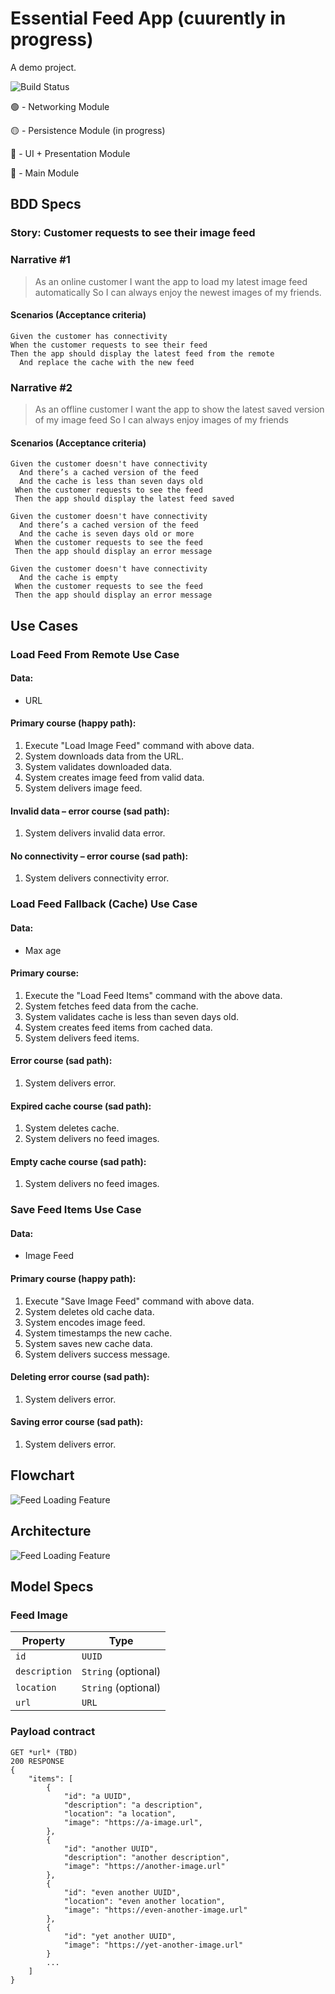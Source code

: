# Essential Feed App (cuurently in progress)
A demo project.

![Build Status](https://github.com/mazvydask/EssentialFeed/actions/workflows/CI.yml/badge.svg)


🟢 - Networking Module

🟡 - Persistence Module (in progress)

🔴 - UI + Presentation Module

🔴 - Main Module

 ## BDD Specs

 ### Story: Customer requests to see their image feed

 ### Narrative #1

 > As an online customer
 I want the app to load my latest image feed automatically
 So I can always enjoy the newest images of my friends.

 #### Scenarios (Acceptance criteria)

 ```
 Given the customer has connectivity
 When the customer requests to see their feed
 Then the app should display the latest feed from the remote
   And replace the cache with the new feed
 ```

 ### Narrative #2

 > As an offline customer
 I want the app to show the latest saved version of my image feed
 So I can always enjoy images of my friends

 #### Scenarios (Acceptance criteria)

 ```
 Given the customer doesn't have connectivity
   And there’s a cached version of the feed
   And the cache is less than seven days old
  When the customer requests to see the feed
  Then the app should display the latest feed saved

 Given the customer doesn't have connectivity
   And there’s a cached version of the feed
   And the cache is seven days old or more
  When the customer requests to see the feed
  Then the app should display an error message

 Given the customer doesn't have connectivity
   And the cache is empty
  When the customer requests to see the feed
  Then the app should display an error message
 ```

 ## Use Cases

 ### Load Feed From Remote Use Case

 #### Data:
 - URL

 #### Primary course (happy path):
 1. Execute "Load Image Feed" command with above data.
 2. System downloads data from the URL.
 3. System validates downloaded data.
 4. System creates image feed from valid data.
 5. System delivers image feed.

 #### Invalid data – error course (sad path):
 1. System delivers invalid data error.

 #### No connectivity – error course (sad path):
 1. System delivers connectivity error.

 ### Load Feed Fallback (Cache) Use Case

 #### Data:
 - Max age

 #### Primary course:
 1. Execute the "Load Feed Items" command with the above data.
 2. System fetches feed data from the cache.
 3. System validates cache is less than seven days old.
 4. System creates feed items from cached data.
 5. System delivers feed items.

#### Error course (sad path):
 1. System delivers error.

 #### Expired cache course (sad path): 
 1. System deletes cache.
 2. System delivers no feed images.

 #### Empty cache course (sad path): 
 1. System delivers no feed images.


 ### Save Feed Items Use Case

 #### Data:
 - Image Feed

 #### Primary course (happy path):
 1. Execute "Save Image Feed" command with above data.
 2. System deletes old cache data.
 3. System encodes image feed.
 4. System timestamps the new cache.
 5. System saves new cache data.
 6. System delivers success message.

 #### Deleting error course (sad path):
 1. System delivers error.

 #### Saving error course (sad path):
 1. System delivers error.

 ## Flowchart

 ![Feed Loading Feature](feed_flowchart.png)

 ## Architecture

 ![Feed Loading Feature](feed_architecture.png)

 ## Model Specs

 ### Feed Image

 | Property      | Type                |
 |---------------|---------------------|
 | `id`          | `UUID`              |
 | `description` | `String` (optional) |
 | `location`    | `String` (optional) |
 | `url`         | `URL`               |

 ### Payload contract

 ```
 GET *url* (TBD)
 200 RESPONSE
 {
     "items": [
         {
             "id": "a UUID",
             "description": "a description",
             "location": "a location",
             "image": "https://a-image.url",
         },
         {
             "id": "another UUID",
             "description": "another description",
             "image": "https://another-image.url"
         },
         {
             "id": "even another UUID",
             "location": "even another location",
             "image": "https://even-another-image.url"
         },
         {
             "id": "yet another UUID",
             "image": "https://yet-another-image.url"
         }
         ...
     ]
 }
 ```
